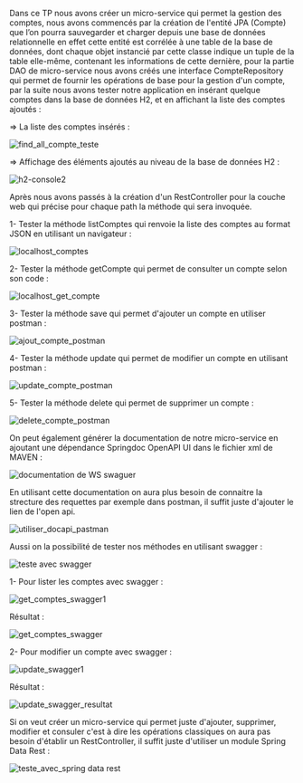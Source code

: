 Dans ce TP nous avons créer un micro-service qui permet la gestion des comptes, nous avons commencés par la création de l'entité JPA (Compte) que l’on pourra sauvegarder et charger depuis une base de données relationnelle en effet cette entité est corrélée à une table de la base de données, dont chaque objet instancié par cette classe indique un tuple de la table elle-même, contenant les informations de cette dernière, pour la partie DAO de micro-service nous avons créés une interface CompteRepository qui permet de fournir les opérations de base pour la gestion d'un compte, par la suite nous avons tester notre application en insérant quelque comptes dans la base de données H2, et en affichant la liste des comptes ajoutés :   

=> La liste des comptes insérés :

![find_all_compte_teste](https://user-images.githubusercontent.com/101976300/163172479-286d1017-d371-445d-b264-76edc51fc921.PNG)

=> Affichage des éléments ajoutés au niveau de la base de données H2 :

![h2-console2](https://user-images.githubusercontent.com/101976300/163272664-dd9ff3c1-7790-4a39-bb72-1e6b2c37e014.PNG)

Après nous avons passés à la création d'un RestController pour la couche web qui précise pour chaque path la méthode qui sera invoquée.

1- Tester la méthode listComptes qui renvoie la liste des comptes au format JSON en utilisant un navigateur :

![localhost_comptes](https://user-images.githubusercontent.com/101976300/163275020-d696f9b0-d6e6-42ee-b506-ac69182eccdd.PNG)

2- Tester la méthode getCompte qui permet de consulter un compte selon son code : 

![localhost_get_compte](https://user-images.githubusercontent.com/101976300/163275675-9b8ba1e3-8b99-4744-8297-7a6d18d60ae3.PNG)

3- Tester la méthode save qui permet d'ajouter un compte en utiliser postman :

![ajout_compte_postman](https://user-images.githubusercontent.com/101976300/163282120-e41902a0-9dcf-4141-821f-73fc84e4f984.PNG)

4- Tester la méthode update qui permet de modifier un compte en utilisant postman :

![update_compte_postman](https://user-images.githubusercontent.com/101976300/163282307-13bcb0f8-e46a-46c9-8532-d3fb033644fe.PNG)

5- Tester la méthode delete qui permet de supprimer un compte :

![delete_compte_postman](https://user-images.githubusercontent.com/101976300/163282387-0058a62c-1ecf-44ab-984d-22c5c00605fc.PNG)

On peut également générer la documentation de notre micro-service en ajoutant une dépendance Springdoc OpenAPI UI dans le fichier xml de MAVEN :

![documentation de WS swaguer](https://user-images.githubusercontent.com/101976300/163283576-44f3abca-8918-4c1f-8724-e84e622e7942.PNG)

En utilisant cette documentation on aura plus besoin de connaitre la strecture des requettes par exemple dans postman, il suffit juste d'ajouter le lien de l'open api.

![utiliser_docapi_pastman](https://user-images.githubusercontent.com/101976300/163284351-894cc350-8cc2-41a6-841d-e6da8f28c313.PNG)

Aussi on la possibilité de tester nos méthodes en utilisant swagger :

![teste avec swagger](https://user-images.githubusercontent.com/101976300/163287352-a8a26e63-13bb-4885-b3c4-d38dc6f7a9f1.PNG)

1- Pour lister les comptes avec swagger :

![get_comptes_swagger1](https://user-images.githubusercontent.com/101976300/163287411-f22d7bd1-a3d1-4f10-9ce4-fefaf8742234.PNG)

Résultat :

![get_comptes_swagger](https://user-images.githubusercontent.com/101976300/163287473-8125d8ad-8deb-479a-873b-a95de882a066.PNG)

2- Pour modifier un compte avec swagger :

![update_swagger1](https://user-images.githubusercontent.com/101976300/163287589-38e4fab5-5507-4712-bf82-d1c41df8bafd.PNG)

Résultat :

![update_swagger_resultat](https://user-images.githubusercontent.com/101976300/163287696-5daa181c-32cf-4c0c-9991-8606e3da2f05.PNG)

Si on veut créer un micro-service qui permet juste d'ajouter, supprimer, modifier et consuler c'est à dire les opérations classiques on aura pas besoin d'établir un  RestController, il suffit juste d'utiliser un module Spring Data Rest :

![teste_avec_spring data rest](https://user-images.githubusercontent.com/101976300/163288851-4ff656d9-7f1e-4d65-b16e-981dc43545c3.PNG)






